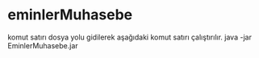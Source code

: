 # eminlerMuhasebe
komut satırı dosya yolu gidilerek aşağıdaki komut satırı çalıştırılır.
java -jar EminlerMuhasebe.jar
